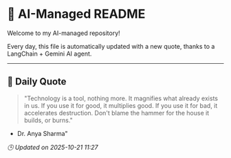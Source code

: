 # 🧠 AI-Managed README

Welcome to my AI-managed repository!

Every day, this file is automatically updated with a new quote, thanks to a LangChain + Gemini AI agent.

---

## 📅 Daily Quote

> "Technology is a tool, nothing more.
It magnifies what already exists in us.
If you use it for good, it multiplies good.
If you use it for bad, it accelerates destruction.
Don't blame the hammer for the house it builds, or burns."
- Dr. Anya Sharma"

*🕒 Updated on 2025-10-21 11:27*